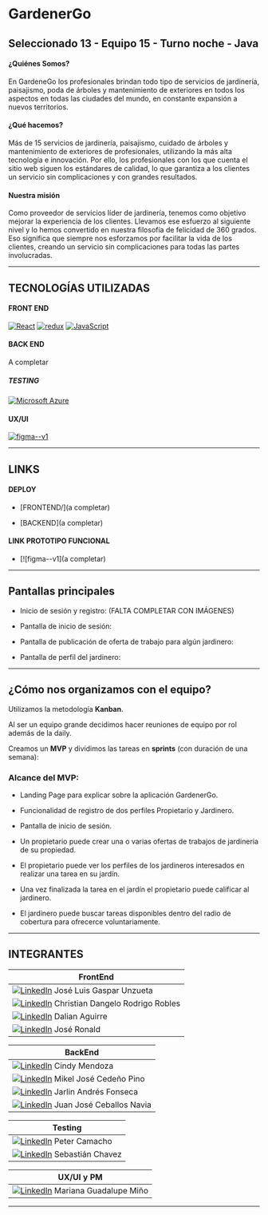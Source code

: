 # GardenerGo
## Seleccionado 13 - Equipo 15 - Turno noche - Java

#### ¿Quiénes Somos?

En GardeneGo los profesionales brindan todo tipo de servicios de jardinería, paisajismo, poda de árboles y mantenimiento de exteriores en todos los aspectos en todas las ciudades del mundo, en constante expansión a nuevos territorios.

#### ¿Qué hacemos?

Más de 15 servicios de jardinería, paisajismo, cuidado de árboles y mantenimiento de exteriores de profesionales, utilizando la más alta tecnología e innovación. Por ello, los profesionales con los que cuenta el sitio web siguen los estándares de calidad, lo que garantiza a los clientes un servicio sin complicaciones y con grandes resultados.

#### Nuestra misión

Como proveedor de servicios líder de jardinería, tenemos como objetivo mejorar la experiencia de los clientes. Llevamos ese esfuerzo al siguiente nivel y lo hemos convertido en nuestra filosofía de felicidad de 360 grados. Eso significa que siempre nos esforzamos por facilitar la vida de los clientes, creando un servicio sin complicaciones para todas las partes involucradas.

---------------------------------------------------

## TECNOLOGÍAS UTILIZADAS

#### FRONT END

[![React](https://camo.githubusercontent.com/fa7c4294c987f56c6bcae98942266f5264f81f9abf5bb9da77ae69aefdcfc94a/68747470733a2f2f696d672e736869656c64732e696f2f62616467652f2d52656163742d3435623864383f7374796c653d666c61742d737175617265266c6f676f3d7265616374266c6f676f436f6c6f723d7768697465)](https://camo.githubusercontent.com/fa7c4294c987f56c6bcae98942266f5264f81f9abf5bb9da77ae69aefdcfc94a/68747470733a2f2f696d672e736869656c64732e696f2f62616467652f2d52656163742d3435623864383f7374796c653d666c61742d737175617265266c6f676f3d7265616374266c6f676f436f6c6f723d7768697465)
[![redux](https://camo.githubusercontent.com/ff4ce3f023f28367db26fcca960568aa8c8c8fbaf419b9f255484e8830fdc0d7/68747470733a2f2f696d672e736869656c64732e696f2f62616467652f2d52656475782d3736344142433f7374796c653d666c61742d737175617265266c6f676f3d7265647578266c6f676f436f6c6f723d7768697465)](https://camo.githubusercontent.com/ff4ce3f023f28367db26fcca960568aa8c8c8fbaf419b9f255484e8830fdc0d7/68747470733a2f2f696d672e736869656c64732e696f2f62616467652f2d52656475782d3736344142433f7374796c653d666c61742d737175617265266c6f676f3d7265647578266c6f676f436f6c6f723d7768697465)
[![JavaScript](https://camo.githubusercontent.com/6eee5f6e83f1fdb987a4a5707fb989fc10646367244e505ee289b93909c78932/68747470733a2f2f696d672e736869656c64732e696f2f62616467652f2d4a6176615363726970742d626c61636b3f7374796c653d666c61742d737175617265266c6f676f3d6a617661736372697074)](https://camo.githubusercontent.com/6eee5f6e83f1fdb987a4a5707fb989fc10646367244e505ee289b93909c78932/68747470733a2f2f696d672e736869656c64732e696f2f62616467652f2d4a6176615363726970742d626c61636b3f7374796c653d666c61742d737175617265266c6f676f3d6a617661736372697074)

#### BACK END
A completar

##### TESTING

[![Microsoft Azure](https://camo.githubusercontent.com/ad09ace6bd3367e993a2b9ffc3257a318df3fdd48c1f3c8ccdd4ca374974a521/68747470733a2f2f696d672e736869656c64732e696f2f62616467652f4d6963726f736f6674253230417a7572652d3233324637453f7374796c653d666c61742d737175617265266c6f676f3d6d6963726f736f66742d617a757265)](https://camo.githubusercontent.com/ad09ace6bd3367e993a2b9ffc3257a318df3fdd48c1f3c8ccdd4ca374974a521/68747470733a2f2f696d672e736869656c64732e696f2f62616467652f4d6963726f736f6674253230417a7572652d3233324637453f7374796c653d666c61742d737175617265266c6f676f3d6d6963726f736f66742d617a757265)

#### UX/UI

[![figma--v1](https://camo.githubusercontent.com/4fe056f8ac03f6226505cb2b631c67fe972df64732adba5a40fe8df3334a1b11/68747470733a2f2f696d672e69636f6e73382e636f6d2f636f6c6f722f32302f6669676d612d2d76312e706e67)](https://camo.githubusercontent.com/4fe056f8ac03f6226505cb2b631c67fe972df64732adba5a40fe8df3334a1b11/68747470733a2f2f696d672e69636f6e73382e636f6d2f636f6c6f722f32302f6669676d612d2d76312e706e67)

--------------------------------------------------------

## LINKS

#### DEPLOY

- [FRONTEND/](a completar)
    
- [BACKEND](a completar)
    

#### LINK PROTOTIPO FUNCIONAL
    
- [![figma--v1](a completar)
    

------------------------------------------------------

## Pantallas principales

- Inicio de sesión y registro: (FALTA COMPLETAR CON IMÁGENES)

- Pantalla de inicio de sesión: 

- Pantalla de publicación de oferta de trabajo para algún jardinero:

- Pantalla de perfil del jardinero:

--------------------------------------------------------

## ¿Cómo nos organizamos con el equipo?

Utilizamos la metodología **Kanban**.

Al ser un equipo grande decidimos hacer reuniones de equipo por rol además de la daily.

Creamos un **MVP** y dividimos las tareas en **sprints** (con duración de una semana):

### Alcance del MVP:

- Landing Page para explicar sobre la aplicación GardenerGo.
    
- Funcionalidad de registro de dos perfiles Propietario y Jardinero.
    
- Pantalla de inicio de sesión.
    
- Un propietario puede crear una o varias ofertas de trabajos de jardinería de su propiedad.
    
- El propietario puede ver los perfiles de los jardineros interesados en realizar una tarea en su jardín.
    
- Una vez finalizada la tarea en el jardín el propietario puede calificar al jardinero.

- El jardinero puede buscar tareas disponibles dentro del radio de cobertura para ofrecerce voluntariamente.

--------------------------------------------------------------

## INTEGRANTES
  
|FrontEnd|
|---|
|[![LinkedIn](https://camo.githubusercontent.com/e8dbf62a04af86d46001864cd22338d8a8474486a0e976ec695580027c373c79/68747470733a2f2f696d672e736869656c64732e696f2f62616467652f6c696e6b6564696e2d2532333030373742352e7376673f267374796c653d666f722d7468652d6261646765266c6f676f3d6c696e6b6564696e266c6f676f436f6c6f723d7768697465)](https://www.linkedin.com/in/josegasparunzueta/) José Luis Gaspar Unzueta|
|[![LinkedIn](https://camo.githubusercontent.com/e8dbf62a04af86d46001864cd22338d8a8474486a0e976ec695580027c373c79/68747470733a2f2f696d672e736869656c64732e696f2f62616467652f6c696e6b6564696e2d2532333030373742352e7376673f267374796c653d666f722d7468652d6261646765266c6f676f3d6c696e6b6564696e266c6f676f436f6c6f723d7768697465)](https://www.linkedin.com/in/christian-robles-font/) Christian Dangelo Rodrigo Robles|
|[![LinkedIn](https://camo.githubusercontent.com/e8dbf62a04af86d46001864cd22338d8a8474486a0e976ec695580027c373c79/68747470733a2f2f696d672e736869656c64732e696f2f62616467652f6c696e6b6564696e2d2532333030373742352e7376673f267374796c653d666f722d7468652d6261646765266c6f676f3d6c696e6b6564696e266c6f676f436f6c6f723d7768697465)](https://www.linkedin.com/in/dalianaguirre/) Dalian Aguirre|
|[![LinkedIn](https://camo.githubusercontent.com/e8dbf62a04af86d46001864cd22338d8a8474486a0e976ec695580027c373c79/68747470733a2f2f696d672e736869656c64732e696f2f62616467652f6c696e6b6564696e2d2532333030373742352e7376673f267374796c653d666f722d7468652d6261646765266c6f676f3d6c696e6b6564696e266c6f676f436f6c6f723d7768697465)](https://www.linkedin.com/in/jose-ronald-peña-hidalgo-a481a923b) José Ronald|

|BackEnd|
|---|
|[![LinkedIn](https://camo.githubusercontent.com/e8dbf62a04af86d46001864cd22338d8a8474486a0e976ec695580027c373c79/68747470733a2f2f696d672e736869656c64732e696f2f62616467652f6c696e6b6564696e2d2532333030373742352e7376673f267374796c653d666f722d7468652d6261646765266c6f676f3d6c696e6b6564696e266c6f676f436f6c6f723d7768697465)](https://www.linkedin.com/in/mendozacindy/) Cindy Mendoza|
|[![LinkedIn](https://camo.githubusercontent.com/e8dbf62a04af86d46001864cd22338d8a8474486a0e976ec695580027c373c79/68747470733a2f2f696d672e736869656c64732e696f2f62616467652f6c696e6b6564696e2d2532333030373742352e7376673f267374796c653d666f722d7468652d6261646765266c6f676f3d6c696e6b6564696e266c6f676f436f6c6f723d7768697465)](https://www.linkedin.com/in/mikeljcp/) Mikel José Cedeño Pino|
|[![LinkedIn](https://camo.githubusercontent.com/e8dbf62a04af86d46001864cd22338d8a8474486a0e976ec695580027c373c79/68747470733a2f2f696d672e736869656c64732e696f2f62616467652f6c696e6b6564696e2d2532333030373742352e7376673f267374796c653d666f722d7468652d6261646765266c6f676f3d6c696e6b6564696e266c6f676f436f6c6f723d7768697465)](https://www.linkedin.com/in/jarlin-andres-fonseca-bermon-58341523b/) Jarlin Andrés Fonseca|
|[![LinkedIn](https://camo.githubusercontent.com/e8dbf62a04af86d46001864cd22338d8a8474486a0e976ec695580027c373c79/68747470733a2f2f696d672e736869656c64732e696f2f62616467652f6c696e6b6564696e2d2532333030373742352e7376673f267374796c653d666f722d7468652d6261646765266c6f676f3d6c696e6b6564696e266c6f676f436f6c6f723d7768697465)](www.linkedin.com/in/juan-jose-ceballos-navia) Juan José Ceballos Navia|

|Testing|
|---|
|[![LinkedIn](https://camo.githubusercontent.com/e8dbf62a04af86d46001864cd22338d8a8474486a0e976ec695580027c373c79/68747470733a2f2f696d672e736869656c64732e696f2f62616467652f6c696e6b6564696e2d2532333030373742352e7376673f267374796c653d666f722d7468652d6261646765266c6f676f3d6c696e6b6564696e266c6f676f436f6c6f723d7768697465)](https://www.linkedin.com/in/petercamacho/) Peter Camacho|
|[![LinkedIn](https://camo.githubusercontent.com/e8dbf62a04af86d46001864cd22338d8a8474486a0e976ec695580027c373c79/68747470733a2f2f696d672e736869656c64732e696f2f62616467652f6c696e6b6564696e2d2532333030373742352e7376673f267374796c653d666f722d7468652d6261646765266c6f676f3d6c696e6b6564696e266c6f676f436f6c6f723d7768697465)](https://www.linkedin.com/in/sebastianxgabriel/) Sebastián Chavez|

|UX/UI y PM|
|---|
|[![LinkedIn](https://camo.githubusercontent.com/e8dbf62a04af86d46001864cd22338d8a8474486a0e976ec695580027c373c79/68747470733a2f2f696d672e736869656c64732e696f2f62616467652f6c696e6b6564696e2d2532333030373742352e7376673f267374796c653d666f722d7468652d6261646765266c6f676f3d6c696e6b6564696e266c6f676f436f6c6f723d7768697465)](https://www.linkedin.com/in/mino-mariana) Mariana Guadalupe Miño|

------------------------------------------------------
